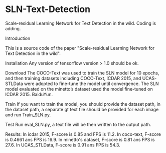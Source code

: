 # SLN-Text-Detection

Scale-residual Learning Network for Text Detection in the wild. Coding is adding. 


Introduction

This is a source code of the paper "Scale-residual Learning Network for Text Detection in the wild".


Installation
    Any version of tensorflow version > 1.0 should be ok.

Download
    The COCO-Text was used to train the SLN model for 10 epochs, and then training datasets including COCO-Text, ICDAR 2015, and UCAS-STLData were adopted to fine-tune the model until convergence. The SLN model evaluated on the minetto’s dataset used the model fine-tuned on ICDAR 2015. BaiduYun.
    
Train
    If you want to train the model, you should provide the dataset path, in the dataset path, a separate gt text file should be provided for each image and run Train_SLN.py.
    
Test
    Run eval_SLN.py, a text file will be then written to the output path.

Results:
    In icdar 2015, F-score is 0.85 and FPS is 11.2. 
    In coco-text, F-score is 0.4661 ans FPS is 16.9. 
    In minetto's dataset, F-score is 0.81 ans FPS is 27.6.
    In UCAS_STLData, F-score is 0.91 ans FPS is 54.3.
    
    


